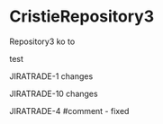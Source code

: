 CristieRepository3
==================

Repository3 ko to


test

JIRATRADE-1 changes

JIRATRADE-10 changes

JIRATRADE-4 #comment - fixed
